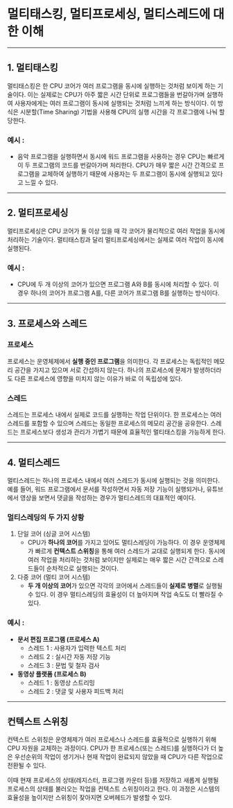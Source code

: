 # 멀티태스킹, 멀티프로세싱, 멀티스레드에 대한 이해
---
## 1. 멀티태스킹
멀티태스킹은 한 CPU 코어가 여러 프로그램을 동시에 실행하는 것처럼 보이게 하는 기술이다. 이는 실제로는 CPU가 아주 짧은 시간 단위로 프로그램들을 번갈아가며 실행하여 사용자에게는 여러 프로그램이 동시에 실행되는 것처럼 느끼게 하는 방식이다. 이 방식은 시분할(Time Sharing) 기법을 사용해 CPU의 실행 시간을 각 프로그램에 나눠 할당한다.

### 예시 :
- 음악 프로그램을 실행하면서 동시에 워드 프로그램을 사용하는 경우 CPU는 빠르게 이 두 프로그램의 코드를 번갈아가며 처리한다. CPU가 매우 짧은 시간 간격으로 프로그램을 교체하여 실행하기 때문에 사용자는 두 프로그램이 동시에 실행되고 있다고 느낄 수 있다.
---
## 2. 멀티프로세싱
멀티프로세싱은 CPU 코어가 둘 이상 있을 때 각 코어가 물리적으로 여러 작업을 동시에 처리하는 기술이다. 멀티태스킹과 달리 멀티프로세싱에서는 실제로 여러 작업이 동시에 실행된다.

### 예시 :
- CPU에 두 개 이상의 코어가 있으면 프로그램 A와 B를 동시에 처리할 수 있다. 이 경우 하나의 코어가 프로그램 A를, 다른 코어가 프로그램 B를 실행하는 방식이다.
---
## 3. 프로세스와 스레드

### 프로세스
프로세스는 운영체제에서 **실행 중인 프로그램**을 의미한다. 각 프로세스는 독립적인 메모리 공간을 가지고 있으며 서로 간섭하지 않는다. 하나의 프로세스에 문제가 발생하더라도 다른 프로세스에 영향을 미치지 않는 이유가 바로 이 독립성에 있다.

### 스레드
스레드는 프로세스 내에서 실제로 코드를 실행하는 작업 단위이다. 한 프로세스는 여러 스레드를 포함할 수 있으며 스레드는 동일한 프로세스의 메모리 공간을 공유한다. 스레드는 프로세스보다 생성과 관리가 가볍기 때문에 효율적인 멀티태스킹을 가능하게 한다.

---
## 4. 멀티스레드
멀티스레드는 하나의 프로세스 내에서 여러 스레드가 동시에 실행되는 것을 의미한다. 예를 들어, 워드 프로그램에서 문서를 작성하면서 자동 저장 기능이 실행되거나, 유튜브에서 영상을 보면서 댓글을 작성하는 경우가 멀티스레드의 대표적인 예이다.
### 멀티스레딩의 두 가지 상황
1. 단일 코어 (싱글 코어 시스템)
    - CPU가 **하나의 코어**를 가지고 있어도 멀티스레딩이 가능하다. 이 경우 운영체제가 빠르게 **컨텍스트 스위칭**을 통해 여러 스레드가 교대로 실행되게 한다. 동시에 여러 작업을 처리하는 것처럼 보이지만 실제로는 매우 짧은 시간 간격으로 스레드들이 순차적으로 실행되는 것이다.
2. 다중 코어 (멀티 코어 시스템)
    - **두 개 이상의 코어**가 있으면 각각의 코어에서 스레드들이 **실제로 병렬**로 실행될 수 있다. 이 경우 멀티스레딩의 효율성이 더 높아지며 작업 속도도 더 빨라질 수 있다.
### 예시 :

- **문서 편집 프로그램 (프로세스 A)**
    - 스레드 1 : 사용자가 입력한 텍스트 처리
    - 스레드 2 : 실시간 자동 저장 기능
    - 스레드 3 : 문법 및 철자 검사
- **동영상 플랫폼 (프로세스 B)**
    - 스레드 1 : 동영상 스트리밍
    - 스레드 2 : 댓글 및 사용자 피드백 처리

---
## 컨텍스트 스위칭
컨텍스트 스위칭은 운영체제가 여러 프로세스나 스레드를 효율적으로 실행하기 위해 CPU 자원을 교체하는 과정이다. CPU가 한 프로세스(또는 스레드)를 실행하다가 더 높은 우선순위의 작업이 생기거나 현재 작업이 완료되지 않았을 때 CPU가 다른 작업으로 전환될 수 있다.

이때 현재 프로세스의 상태(레지스터, 프로그램 카운터 등)를 저장하고 새롭게 실행될 프로세스의 상태를 불러오는 작업을 컨텍스트 스위칭이라고 한다. 이 과정은 시스템의 효율성을 높이지만 스위칭이 잦아지면 오버헤드가 발생할 수 있다.
